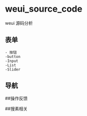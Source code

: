 # weui_source_code
weui 源码分析


## 表单
    - 按钮
    -button
    -Input
    -List
    -Slider

## 导航

##操作反馈

##搜素相关
